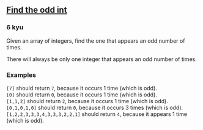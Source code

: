 <h2><a href=https://www.codewars.com/kata/54da5a58ea159efa38000836/train/csharp target="_blank">Find the odd int</a></h2><h3>6 kyu</h3><p>Given an array of integers, find the one that appears an odd number of times.</p><p>There will always be only one integer that appears an odd number of times.</p><h3 id="examples">Examples</h3><p><code>[7]</code> should return <code>7</code>, because it occurs 1 time (which is odd).<br><code>[0]</code> should return <code>0</code>, because it occurs 1 time (which is odd).<br><code>[1,1,2]</code> should return <code>2</code>, because it occurs 1 time (which is odd).<br><code>[0,1,0,1,0]</code> should return <code>0</code>, because it occurs 3 times (which is odd).<br><code>[1,2,2,3,3,3,4,3,3,3,2,2,1]</code> should return <code>4</code>, because it appears 1 time (which is odd).</p>
